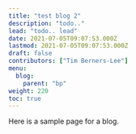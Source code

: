 ```yaml
---
title: "test blog 2"
description: "todo.."
lead: "todo.. lead"
date: 2021-07-05T09:07:53.000Z
lastmod: 2021-07-05T09:07:53.000Z
draft: false
contributors: ["Tim Berners-Lee"]
menu:
  blog:
    parent: "bp"
weight: 220
toc: true
---
```


Here is a sample page for a blog.
